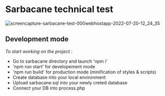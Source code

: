 # Sarbacane technical test #

![screencapture-sarbacane-test-000webhostapp-2022-07-20-12_24_35](https://user-images.githubusercontent.com/66305404/179961768-767c2c7e-bf4d-4ba7-a68b-379d845724d3.png)

## Development mode ##

_To start working on the project :_
  * Go to sarbacane directory and launch 'npm i'
  * 'npm run start' for developement mode
  * 'npm run build' for production mode (minification of styles & scripts)
  * Create database into your local environment
  * Upload sarbacane.sql into your newly creted database
  * Connect your DB into process.php
 

 

